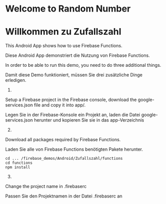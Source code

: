 # Welcome to Random Number
# Willkommen zu Zufallszahl

This Android App shows how to use Firebase Functions.

Diese Android App demonstriert die Nutzung von Firebase Functions.


In order to be able to run this demo, you need to do three additional things.

Damit diese Demo funktioniert, müssen Sie drei zusätzliche Dinge erledigen.


1)


Setup a Firebase project in the Firebase console, download the google-services.json file and copy it into app/.

Legen Sie in der Firebase-Konsole ein Projekt an, laden die Datei google-services.json herunter und kopieren Sie sie in das app-Verzeichnis


2)


Download all packages required by Firebase Functions.

Laden Sie alle von Firebase Functions benötigten Pakete herunter.

~~~~
cd ... /firebase_demos/Android/Zufallszahl/functions
cd functions
npm install
~~~~


3)

Change the project name in .firebaserc

Passen Sie den Projektnamen in der Datei .firebaserc an
